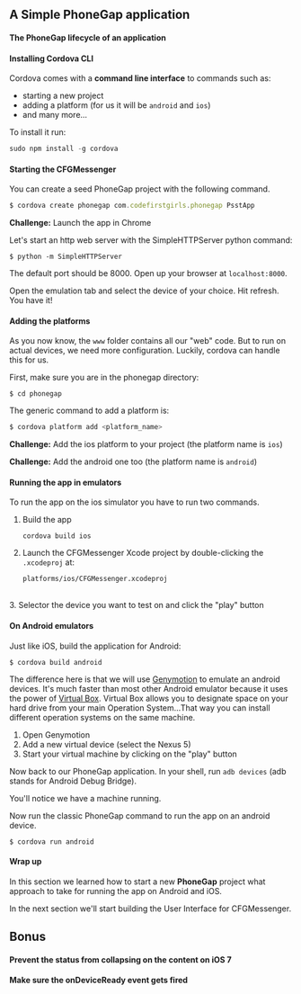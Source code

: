 ## A Simple PhoneGap application

#### The PhoneGap lifecycle of an application


#### Installing Cordova CLI

Cordova comes with a **command line interface** to commands such as:

- starting a new project
- adding a platform (for us it will be ```android``` and ```ios```)
- and many more...

To install it run:

```js
sudo npm install -g cordova
```

#### Starting the CFGMessenger

You can create a seed PhoneGap project with the following command.

```js
$ cordova create phonegap com.codefirstgirls.phonegap PsstApp
```

**Challenge:** Launch the app in Chrome

Let's start an http web server with the SimpleHTTPServer python command:

```
$ python -m SimpleHTTPServer
```

The default port should be 8000. Open up your browser at ```localhost:8000```.

Open the emulation tab and select the device of your choice.
Hit refresh. You have it!

#### Adding the platforms

As you now know, the ```www``` folder contains all our "web" code. But to run on actual devices, we need more configuration. Luckily, cordova can handle this for us.

First, make sure you are in the phonegap directory:

```
$ cd phonegap
```

The generic command to add a platform is:

```js
$ cordova platform add <platform_name>
```

**Challenge:** Add the ios platform to your project (the platform name is ```ios```)

**Challenge:** Add the android one too (the platform name is ```android```)

#### Running the app in emulators

To run the app on the ios simulator you have to run two commands.

1. Build the app

	```cordova build ios```

2. Launch the CFGMessenger Xcode project by double-clicking the ```.xcodeproj``` at:

	```platforms/ios/CFGMessenger.xcodeproj```
<br />
3. Selector the device you want to test on and click the "play" button

#### On Android emulators

Just like iOS, build the application for Android:

```
$ cordova build android
```

The difference here is that we will use [Genymotion](http://genymotion.com) to emulate an android devices.
It's much faster than most other Android emulator because it uses the power of [Virtual Box](https://www.virtualbox.org/).
Virtual Box allows you to designate space on your hard drive from your main Operation System...That way you can install different
operation systems on the same machine.

1. Open Genymotion
2. Add a new virtual device (select the Nexus 5)
3. Start your virtual machine by clicking on the "play" button

Now back to our PhoneGap application. In your shell, run ```adb devices``` (adb stands for Android Debug Bridge).

You'll notice we have a machine running.

Now run the classic PhoneGap command to run the app on an android device.

```
$ cordova run android
```

#### Wrap up

In this section we learned how to start a new **PhoneGap** project what approach to take for running the app on Android and iOS.

In the next section we'll start building the User Interface for CFGMessenger.

## Bonus

#### Prevent the status from collapsing on the content on iOS 7

#### Make sure the onDeviceReady event gets fired
